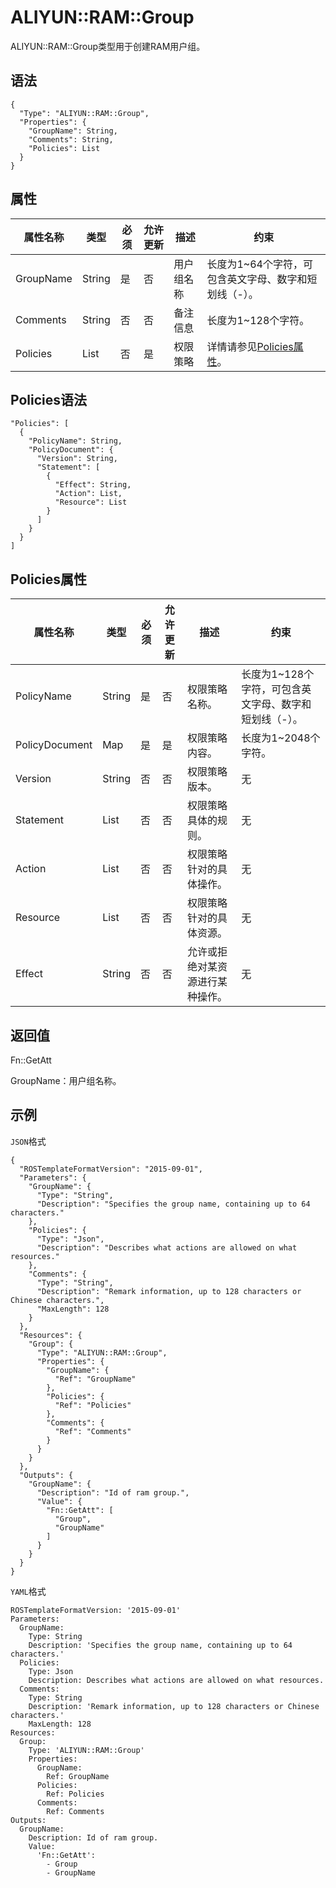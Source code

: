 # ALIYUN::RAM::Group

ALIYUN::RAM::Group类型用于创建RAM用户组。

## 语法

```
{
  "Type": "ALIYUN::RAM::Group",
  "Properties": {
    "GroupName": String,
    "Comments": String,
    "Policies": List
  }
}
```

## 属性

|属性名称|类型|必须|允许更新|描述|约束|
|----|--|--|----|--|--|
|GroupName|String|是|否|用户组名称|长度为1~64个字符，可包含英文字母、数字和短划线（-）。|
|Comments|String|否|否|备注信息|长度为1~128个字符。|
|Policies|List|否|是|权限策略|详情请参见[Policies属性](#section_uro_we9_rqi)。|

## Policies语法

```
"Policies": [
  {
    "PolicyName": String,
    "PolicyDocument": {
      "Version": String,
      "Statement": [
        {
          "Effect": String,
          "Action": List,
          "Resource": List
        }
      ]
    }
  }
]            
```

## Policies属性

|属性名称|类型|必须|允许更新|描述|约束|
|----|--|--|----|--|--|
|PolicyName|String|是|否|权限策略名称。|长度为1~128个字符，可包含英文字母、数字和短划线（-）。|
|PolicyDocument|Map|是|是|权限策略内容。|长度为1~2048个字符。|
|Version|String|否|否|权限策略版本。|无|
|Statement|List|否|否|权限策略具体的规则。|无|
|Action|List|否|否|权限策略针对的具体操作。|无|
|Resource|List|否|否|权限策略针对的具体资源。|无|
|Effect|String|否|否|允许或拒绝对某资源进行某种操作。|无|

## 返回值

Fn::GetAtt

GroupName：用户组名称。

## 示例

`JSON`格式

```
{
  "ROSTemplateFormatVersion": "2015-09-01",
  "Parameters": {
    "GroupName": {
      "Type": "String",
      "Description": "Specifies the group name, containing up to 64 characters."
    },
    "Policies": {
      "Type": "Json",
      "Description": "Describes what actions are allowed on what resources."
    },
    "Comments": {
      "Type": "String",
      "Description": "Remark information, up to 128 characters or Chinese characters.",
      "MaxLength": 128
    }
  },
  "Resources": {
    "Group": {
      "Type": "ALIYUN::RAM::Group",
      "Properties": {
        "GroupName": {
          "Ref": "GroupName"
        },
        "Policies": {
          "Ref": "Policies"
        },
        "Comments": {
          "Ref": "Comments"
        }
      }
    }
  },
  "Outputs": {
    "GroupName": {
      "Description": "Id of ram group.",
      "Value": {
        "Fn::GetAtt": [
          "Group",
          "GroupName"
        ]
      }
    }
  }
}
```

`YAML`格式

```
ROSTemplateFormatVersion: '2015-09-01'
Parameters:
  GroupName:
    Type: String
    Description: 'Specifies the group name, containing up to 64 characters.'
  Policies:
    Type: Json
    Description: Describes what actions are allowed on what resources.
  Comments:
    Type: String
    Description: 'Remark information, up to 128 characters or Chinese characters.'
    MaxLength: 128
Resources:
  Group:
    Type: 'ALIYUN::RAM::Group'
    Properties:
      GroupName:
        Ref: GroupName
      Policies:
        Ref: Policies
      Comments:
        Ref: Comments
Outputs:
  GroupName:
    Description: Id of ram group.
    Value:
      'Fn::GetAtt':
        - Group
        - GroupName
```

